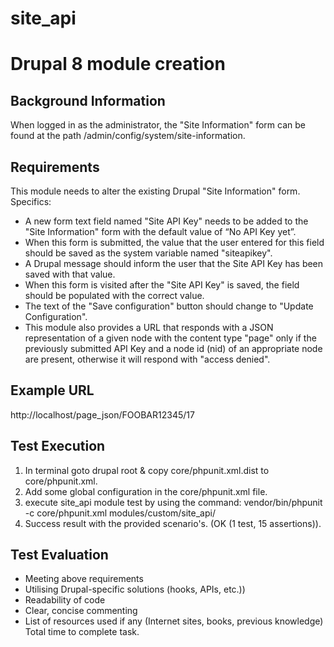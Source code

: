 # site_api

# Drupal 8 module creation

## Background Information

When logged in as the administrator, the "Site Information" form can be 
found at the path /admin/config/system/site-information.

## Requirements

This module needs to alter the existing Drupal "Site Information" form. 
Specifics:

* A new form text field named "Site API Key" needs to be added to the 
"Site Information" form with the default value of “No API Key yet”.
* When this form is submitted, the value that the user entered for this 
field should be saved as the system variable named "siteapikey".
* A Drupal message should inform the user that the Site API Key has been 
saved with that value.
* When this form is visited after the "Site API Key" is saved, the field 
should be populated with the correct value.
* The text of the "Save configuration" button should change to 
"Update Configuration".
* This module also provides a URL that responds with a JSON representation of 
a given node with the content type "page" only if the previously submitted API 
Key and a node id (nid) of an appropriate node are present, otherwise 
it will respond with "access denied".

## Example URL

http://localhost/page_json/FOOBAR12345/17

## Test Execution

1. In terminal goto drupal root & copy core/phpunit.xml.dist to core/phpunit.xml.
2. Add some global configuration in the core/phpunit.xml file.
3. execute site_api module test by using the command:
vendor/bin/phpunit -c core/phpunit.xml modules/custom/site_api/
4. Success result with the provided scenario's. (OK (1 test, 15 assertions)).

## Test Evaluation

* Meeting above requirements
* Utilising Drupal-specific solutions (hooks, APIs, etc.))
* Readability of code
* Clear, concise commenting
* List of resources used if any (Internet sites, books, previous knowledge) 
Total time to complete task.
